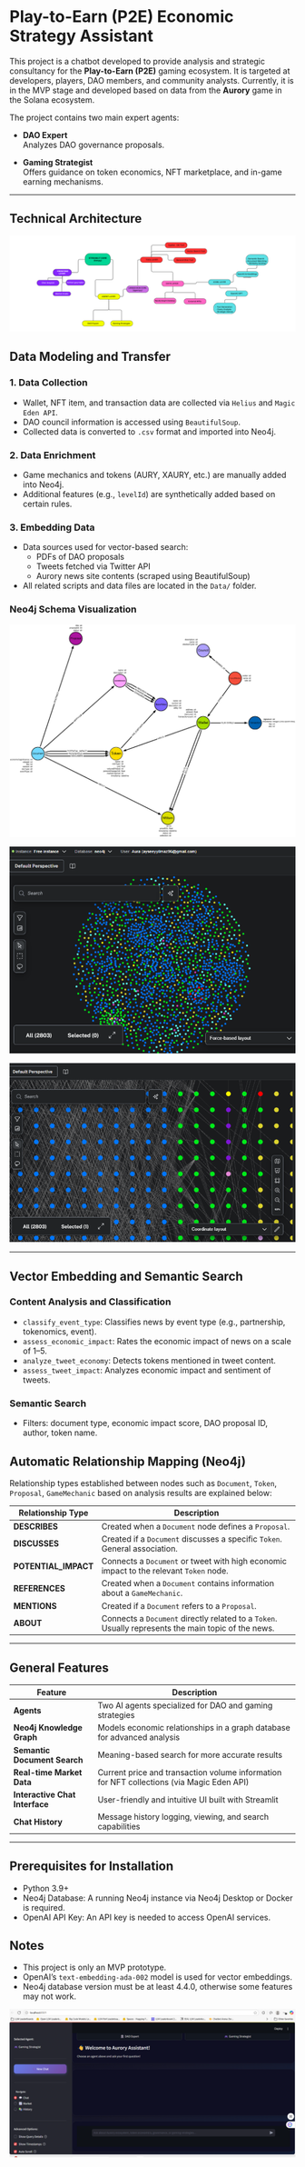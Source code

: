 # Play-to-Earn (P2E) Economic Strategy Assistant

This project is a chatbot developed to provide analysis and strategic consultancy for the **Play-to-Earn (P2E)** gaming ecosystem. It is targeted at developers, players, DAO members, and community analysts. Currently, it is in the MVP stage and developed based on data from the **Aurory** game in the Solana ecosystem.

The project contains two main expert agents:

- **DAO Expert**  
  Analyzes DAO governance proposals.

- **Gaming Strategist**  
  Offers guidance on token economics, NFT marketplace, and in-game earning mechanisms.

---
## Technical Architecture

[![Neo4j Schema](technical_architecture.png)](https://github.com/jaguuai/FinalCase/blob/main/technical_architecture.png)


## Data Modeling and Transfer

### 1. Data Collection
- Wallet, NFT item, and transaction data are collected via `Helius` and `Magic Eden API`.
- DAO council information is accessed using `BeautifulSoup`.
- Collected data is converted to `.csv` format and imported into Neo4j.

### 2. Data Enrichment
- Game mechanics and tokens (AURY, XAURY, etc.) are manually added into Neo4j.
- Additional features (e.g., `levelId`) are synthetically added based on certain rules.

### 3. Embedding Data
- Data sources used for vector-based search:
  - PDFs of DAO proposals
  - Tweets fetched via Twitter API
  - Aurory news site contents (scraped using BeautifulSoup)
- All related scripts and data files are located in the `Data/` folder.

### Neo4j Schema Visualization

[![Neo4j Schema](neo4j_shema.png)](https://github.com/jaguuai/FinalCase/blob/main/neo4j_shema.png)

[![Neo4j Schema](neo4J1.png)](https://github.com/jaguuai/FinalCase/blob/main/neo4J1.png)


[![Neo4j Schema](neo4j2.png)](https://github.com/jaguuai/FinalCase/blob/main/neo4j2.png)

---

## Vector Embedding and Semantic Search

### Content Analysis and Classification
- `classify_event_type`: Classifies news by event type (e.g., partnership, tokenomics, event).
- `assess_economic_impact`: Rates the economic impact of news on a scale of 1–5.
- `analyze_tweet_economy`: Detects tokens mentioned in tweet content.
- `assess_tweet_impact`: Analyzes economic impact and sentiment of tweets.

### Semantic Search
- Filters: document type, economic impact score, DAO proposal ID, author, token name.

## Automatic Relationship Mapping (Neo4j)

Relationship types established between nodes such as `Document`, `Token`, `Proposal`, `GameMechanic` based on analysis results are explained below:

| Relationship Type       | Description |
|------------------------|-------------|
| **DESCRIBES**          | Created when a `Document` node defines a `Proposal`. |
| **DISCUSSES**          | Created if a `Document` discusses a specific `Token`. General association. |
| **POTENTIAL_IMPACT**   | Connects a `Document` or tweet with high economic impact to the relevant `Token` node. |
| **REFERENCES**         | Created when a `Document` contains information about a `GameMechanic`. |
| **MENTIONS**           | Created if a `Document` refers to a `Proposal`. |
| **ABOUT**              | Connects a `Document` directly related to a `Token`. Usually represents the main topic of the news. |

---

## General Features

| Feature                     | Description |
|-----------------------------|-------------|
| **Agents**                  | Two AI agents specialized for DAO and gaming strategies |
| **Neo4j Knowledge Graph**    | Models economic relationships in a graph database for advanced analysis |
| **Semantic Document Search**| Meaning-based search for more accurate results |
| **Real-time Market Data**    | Current price and transaction volume information for NFT collections (via Magic Eden API) |
| **Interactive Chat Interface**| User-friendly and intuitive UI built with Streamlit |
| **Chat History**             | Message history logging, viewing, and search capabilities |

---
## Prerequisites for Installation
- Python 3.9+
- Neo4j Database: A running Neo4j instance via Neo4j Desktop or Docker is required.
- OpenAI API Key: An API key is needed to access OpenAI services.

## Notes
- This project is only an MVP prototype.
- OpenAI’s `text-embedding-ada-002` model is used for vector embeddings.
- Neo4j database version must be at least 4.4.0, otherwise some features may not work.

[![Neo4j Schema](chatbot.png)](https://github.com/jaguuai/FinalCase/blob/main/chatbot.png)

